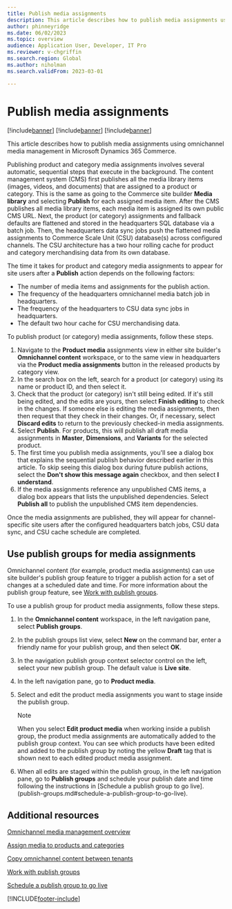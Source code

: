 ```yaml
---
title: Publish media assignments
description: This article describes how to publish media assignments using omnichannel media management in Microsoft Dynamics 365 Commerce.
author: phinneyridge
ms.date: 06/02/2023
ms.topic: overview
audience: Application User, Developer, IT Pro
ms.reviewer: v-chgriffin
ms.search.region: Global
ms.author: niholman
ms.search.validFrom: 2023-03-01

---
```


# Publish media assignments

[!include[banner](../includes/banner.md)]
[!include[banner](../includes/preview-banner.md)]
[!include[banner](../includes/production-ready-preview-banner.md)]

This article describes how to publish media assignments using omnichannel media management in Microsoft Dynamics 365 Commerce.

Publishing product and category media assignments involves several automatic, sequential steps that execute in the background. The content management system (CMS) first publishes all the media library items (images, videos, and documents) that are assigned to a product or category. This is the same as going to the Commerce site builder **Media library** and selecting **Publish** for each assigned media item. After the CMS publishes all media library items, each media item is assigned its own public CMS URL. Next, the product (or category) assignments and fallback defaults are flattened and stored in the headquarters SQL database via a batch job. Then, the headquarters data sync jobs push the flattened media assignments to Commerce Scale Unit (CSU) database(s) across configured channels. The CSU architecture has a two hour rolling cache for product and category merchandising data from its own database. 

The time it takes for product and category media assignments to appear for site users after a **Publish** action depends on the following factors:

- The number of media items and assignments for the publish action.
- The frequency of the headquarters omnichannel media batch job in headquarters.
- The frequency of the headquarters to CSU data sync jobs in headquarters.
- The default two hour cache for CSU merchandising data.

To publish product (or category) media assignments, follow these steps.

1. Navigate to the **Product media** assignments view in either site builder's **Omnichannel content** workspace, or to the same view in headquarters via the **Product media assignments** button in the released products by category view.
1. In the search box on the left, search for a product (or category) using its name or product ID, and then select it.
1. Check that the product (or category) isn't still being edited. If it's still being edited, and the edits are yours, then select **Finish editing** to check in the changes. If someone else is editing the media assignments, then then request that they check in their changes. Or, if necessary, select **Discard edits** to return to the previously checked-in media assignments.
1. Select **Publish**. For products, this will publish all draft media assignments in **Master**, **Dimensions**, and **Variants** for the selected product.
1. The first time you publish media assignments, you'll see a dialog box that explains the sequential publish behavior described earlier in this article. To skip seeing this dialog box during future publish actions, select the **Don't show this message again** checkbox, and then select **I understand**.
1. If the media assignments reference any unpublished CMS items, a dialog box appears that lists the unpublished dependencies. Select **Publish all** to publish the unpublished CMS item dependencies.

Once the media assignments are published, they will appear for channel-specific site users after the configured headquarters batch jobs, CSU data sync, and CSU cache schedule are completed.

## Use publish groups for media assignments

Omnichannel content (for example, product media assignments) can use site builder's publish group feature to trigger a publish action for a set of changes at a scheduled date and time. For more information about the publish group feature, see [Work with publish groups](publish-groups.md).

To use a publish group for product media assignments, follow these steps.

1. In the **Omnichannel content** workspace, in the left navigation pane, select **Publish groups**.
1. In the publish groups list view, select **New** on the command bar, enter a friendly name for your publish group, and then select **OK**.
1. In the navigation publish group context selector control on the left, select your new publish group. The default value is **Live site**.
1. In the left navigation pane, go to **Product media**.
1. Select and edit the product media assignments you want to stage inside the publish group. 

    > [!NOTE]
    > When you select **Edit product media** when working inside a publish group, the product media assignments are automatically added to the publish group context. You can see which products have been edited and added to the publish group by noting the yellow **Draft** tag that is shown next to each edited product media assignment.

1. When all edits are staged within the publish group, in the left navigation pane, go to **Publish groups** and schedule your publish date and time following the instructions in [Schedule a publish group to go live].(publish-groups.md#schedule-a-publish-group-to-go-live).

## Additional resources

[Omnichannel media management overview](omnichannel-media-management-overview.md)

[Assign media to products and categories](assign-media-omnichannel.md)

[Copy omnichannel content between tenants](copy-content-between-tenants.md)

[Work with publish groups](publish-groups.md)

[Schedule a publish group to go live](publish-groups.md#schedule-a-publish-group-to-go-live)


[!INCLUDE[footer-include](../includes/footer-banner.md)]
